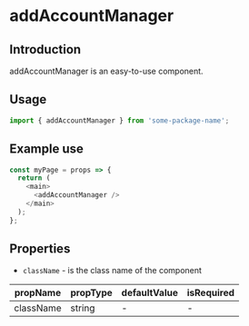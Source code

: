 # addAccountManager

<!-- STORY -->

## Introduction

addAccountManager is an easy-to-use component.

## Usage

```javascript
import { addAccountManager } from 'some-package-name';
```

## Example use

```javascript
const myPage = props => {
  return (
    <main>
      <addAccountManager />
    </main>
  );
};
```

## Properties

- `className` - is the class name of the component

| propName  | propType | defaultValue | isRequired |
| --------- | -------- | ------------ | ---------- |
| className | string   | -            | -          |
